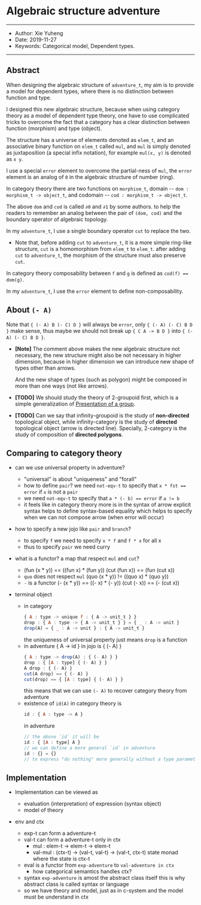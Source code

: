 # Algebraic structure adventure

------
- Author: Xie Yuheng
- Date: 2019-11-27
- Keywords: Categorical model, Dependent types.
------

## Abstract

When designing the algebraic structure of `adventure_t`,
my aim is to provide a model for dependent types,
where there is no distinction between function and type.

I designed this new algebraic structure,
because when using category theory as a model of dependent type theory,
one have to use complicated tricks to overcome the fact that
a category has a clear distinction between function (morphism) and type (object).

The structure has a universe of elements denoted as `elem_t`,
and an associative binary function on `elem_t` called `mul`,
and `mul` is simply denoted as juxtaposition (a special infix notation),
for example `mul(x, y)` is denoted as `x y`.

I use a special `error` element to overcome the partial-ness of `mul`,
the `error` element is an analog of `0` in the algebraic structure of number (ring).

In category theory there are two functions on `morphism_t`,
domain -- `dom : morphism_t -> object_t`,
and codomain -- `cod : morphism_t -> object_t`.

The above `dom` and `cod` is called `∂0` and `∂1` by some authors.
to help the readers to remember an analog between the pair of `(dom, cod)`
and the boundary operator of algebraic topology.

In my `adventure_t`, I use a single boundary operator `cut` to replace the two.

- Note that,
  before adding `cut` to `adventure_t`, it is a more simple ring-like structure,
  `cut` is a homomorphism from `elem_t` to `elem_t`.
  after adding `cut` to `adventure_t`,
  the morphism of the structure must also preserve `cut`.

In category theory composability between `f` and `g` is defined as `cod(f) == dom(g)`.

In my `adventure_t`, I use the `error` element to define non-composability.

## About `(- A)`

Note that `{ (- A) B (- C) D }` will always be `error`,
only `{ (- A) (- C) B D }` make sense,
thus maybe we should not break up `{ C A -> B D }` into `{ (- A) (- C) B D }`.

- **[Note]** The comment above makes the new algebraic structure not necessary,
  the new structure might also be not necessary in higher dimension,
  because in higher dimension we can introduce new shape of types other than arrows.

  And the new shape of types (such as polygon)
  might be composed in more than one ways (not like arrows).

- **[TODO]** We should study the theory of 2-groupoid first,
  which is a simple generalization of [Presentation of a group](https://en.wikipedia.org/wiki/Presentation_of_a_group).

- **[TODO]** Can we say that infinity-groupoid is the study of **non-directed** topological object,
  while infinity-category is the study of **directed** topological object (arrow is directed line).
  Specially, 2-category is the study of composition of **directed polygons**.

## Comparing to category theory

- can we use universal property in adventure?
  - "universal" is about "uniqueness" and "forall"
  - how to define `pair`?
    we need `not-eqv-t` to specify that
    `x * fst == error`
    if `x` is not a `pair`
  - we need `not-eqv-t` to specify that
    `a * (- b) == error`
    if `a != b`
  - it feels like in category theory
    more is in the syntax of arrow
    explicit syntax helps to define syntax-based equality
    which helps to specify when we can not compose arrow
    (when error will occur)

- how to specify a new jojo like `pair` and `branch`?
  - to specify `f`
    we need to specify `x * f` and `f * x` for all x
  - thus to specify `pair` we need curry

- what is a functor?
  a map that respect `mul` and `cut`?
  - (fun (x * y)) == ((fun x) * (fun y))
    (cut (fun x)) == (fun (cut x))
  - `quo` does not respect `mul`
    (quo (x * y)) != ((quo x) * (quo y))
  - `-` is a functor
    (- (x * y)) == ((- x) * (- y))
    (cut (- x)) == (- (cut x))

- terminal object
  - in category
    ``` js
    { A : type -> unique f : { A -> unit_t } }
    drop : { A : type -> { A -> unit_t } } = { _ : A -> unit }
    drop(A) = { _ : A -> unit } : { A -> unit_t }
    ```
    the uniqueness of universal property
    just means `drop` is a function
  - in adventure
    { A -> id } in jojo is { (- A) }
    ``` js
    { A : type -> drop(A) : { (- A) } }
    drop : { [A : type] { (- A) } }
    A drop : { (- A) }
    cut(A drop) == { (- A) }
    cut(drop) == { [A : type] { (- A) } }
    ```
    this means that we can use `(- A)`
    to recover category theory from adventure
  - existence of `id(A)` in category theory is
    ``` js
    id : { A : type -> A }
    ```
    in adventure
    ``` js
    // the above `id` it will be
    id : { [A : type] A }
    // we can define a more general `id` in adventure
    id : {} = {}
    // to express "do nothing" more generally without a type parameter
    ```
## Implementation

- Implementation can be viewed as
  - evaluation (interpretation) of expression (syntax object)
  - model of theory

- env and ctx
  - exp-t can form a adventure-t
  - val-t can form a adventure-t only in ctx
    - mul : elem-t -> elem-t -> elem-t
    - val-mul : (ctx-t) -> (val-t, val-t) -> (val-t, ctx-t)
      state monad where the state is ctx-t
  - eval is a functor from `exp-adventure` to `val-adventure in ctx`
    - how categorical semantics handles ctx?
  - syntax `exp-adventure` is amost the abstract class itself
    this is why abstract class is called syntax or language
  - so we have theory and model, just as in c-system
    and the model must be understand in ctx
